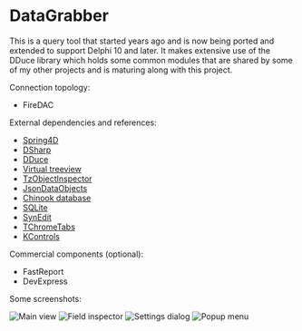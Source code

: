 # DataGrabber
This is a query tool that started years ago and is now being ported and extended to support Delphi 10 and later. It makes extensive use of the DDuce library which holds some common modules that are shared by some of my other projects and is maturing along with this project.

Connection topology:
- FireDAC

External dependencies and references:
* [Spring4D](http://bitbucket.org/sglienke/spring4d)
* [DSharp](http://bitbucket.org/sglienke/dsharp)
* [DDuce](http://github.com/beNative/dduce)
* [Virtual treeview](http://github.com/Virtual-TreeView/Virtual-TreeView)
* [TzObjectInspector](http://github.com/MahdiSafsafi/zcontrols)
* [JsonDataObjects](http://github.com/ahausladen/JsonDataObjects)
* [Chinook database](http://github.com/lerocha/chinook-database)
* [SQLite](http://www.sqlite.org/)
* [SynEdit](http://github.com/SynEdit/SynEdit)
* [TChromeTabs](http://github.com/norgepaul/TChromeTabs)
* [KControls](http://bitbucket.org/tomkrysl/kcontrols)

Commercial components (optional):
- FastReport
- DevExpress

Some screenshots:

![Main view](https://github.com/beNative/DataGrabber/blob/master/Wiki/DataGrabber%2018-11-2017%2020-11-05.png)
![Field inspector](https://github.com/beNative/DataGrabber/blob/master/Wiki/DataGrabber%20-%20FieldInspector%2018-11-2017%2020-23-13.png)
![Settings dialog](https://github.com/beNative/DataGrabber/blob/master/Wiki/DataGrabber%20-%20Settings%2018-11-2017%2020-22-30.png)
![Popup menu](https://github.com/beNative/DataGrabber/blob/master/Wiki/DataGrabber%20-%20PopupMenu18-11-2017%2020-24-30.png)
